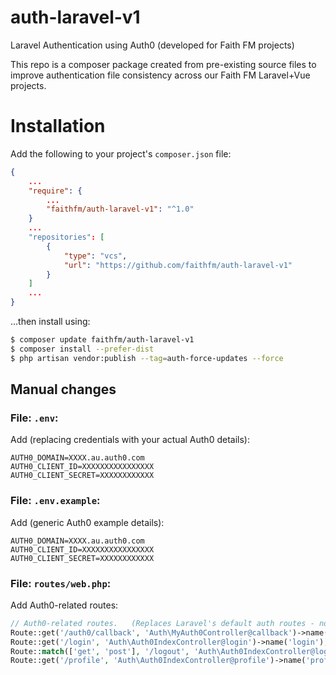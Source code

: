 # auth-laravel-v1

Laravel Authentication using Auth0 (developed for Faith FM projects)

This repo is a composer package created from pre-existing source files to improve authentication file consistency across our Faith FM Laravel+Vue projects.


# Installation

Add the following to your project's `composer.json` file:

```json
{
    ...
    "require": {
        ...
        "faithfm/auth-laravel-v1": "^1.0"
    }
    ...
    "repositories": [
        {
            "type": "vcs",
            "url": "https://github.com/faithfm/auth-laravel-v1"
        }
    ]
    ...
}
```

...then install using:

```bash
$ composer update faithfm/auth-laravel-v1
$ composer install --prefer-dist
$ php artisan vendor:publish --tag=auth-force-updates --force
```

## Manual changes

### File: `.env`:
Add (replacing credentials with your actual Auth0 details):
```env
AUTH0_DOMAIN=XXXX.au.auth0.com
AUTH0_CLIENT_ID=XXXXXXXXXXXXXXXX
AUTH0_CLIENT_SECRET=XXXXXXXXXXXX
```

### File: `.env.example`:
Add (generic Auth0 example details):
```env
AUTH0_DOMAIN=XXXX.au.auth0.com
AUTH0_CLIENT_ID=XXXXXXXXXXXXXXXX
AUTH0_CLIENT_SECRET=XXXXXXXXXXXX
```

### File: `routes/web.php`:
Add Auth0-related routes:
```php
// Auth0-related routes.   (Replaces Laravel's default auth routes - normally added with a "Auth::routes();" statement.)
Route::get('/auth0/callback', 'Auth\MyAuth0Controller@callback')->name('auth0-callback');
Route::get('/login', 'Auth\Auth0IndexController@login')->name('login');
Route::match(['get', 'post'], '/logout', 'Auth\Auth0IndexController@logout')->name('logout')->middleware('auth');
Route::get('/profile', 'Auth\Auth0IndexController@profile')->name('profile')->middleware('auth');
```

